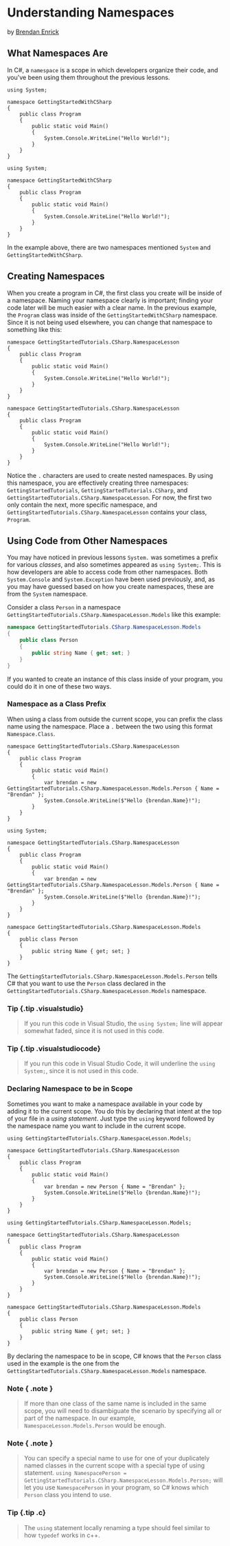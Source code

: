 # Understanding Namespaces
by [Brendan Enrick](http://deviq.com/me/brendan-enrick)

## What Namespaces Are

In C#, a `namespace` is a scope in which developers organize their code, and you've been using them throughout the previous lessons.

```{.snippet}
using System;

namespace GettingStartedWithCSharp
{
    public class Program
    {
        public static void Main()
        {
            System.Console.WriteLine("Hello World!");
        }
    }
}
```
```{.REPL}
using System;

namespace GettingStartedWithCSharp
{
    public class Program
    {
        public static void Main()
        {
            System.Console.WriteLine("Hello World!");
        }
    }
}
```

In the example above, there are two namespaces mentioned `System` and `GettingStartedWithCSharp`.

## Creating Namespaces

When you create a program in C#, the first class you create will be inside of a namespace. Naming your namespace clearly is important; finding your code later will be much easier with a clear name. In the previous example, the `Program` class was inside of the `GettingStartedWithCSharp` namespace. Since it is not being used elsewhere, you can change that namespace to something like this:

```{.snippet}
namespace GettingStartedTutorials.CSharp.NamespaceLesson
{
    public class Program
    {
        public static void Main()
        {
            System.Console.WriteLine("Hello World!");
        }
    }
}
```
```{.REPL}
namespace GettingStartedTutorials.CSharp.NamespaceLesson
{
    public class Program
    {
        public static void Main()
        {
            System.Console.WriteLine("Hello World!");
        }
    }
}
```

Notice the `.` characters are used to create nested namespaces. By using this namespace, you are effectively creating three namespaces: `GettingStartedTutorials`, `GettingStartedTutorials.CSharp`, and `GettingStartedTutorials.CSharp.NamespaceLesson`. For now, the first two only contain the next, more specific namespace, and `GettingStartedTutorials.CSharp.NamespaceLesson` contains your class, `Program`.

## Using Code from Other Namespaces

You may have noticed in previous lessons `System.` was sometimes a prefix for various *classes*, and also sometimes appeared as `using System;`. This is how developers are able to access code from other namespaces. Both `System.Console` and `System.Exception` have been used previously, and, as you may have guessed based on how you create namespaces, these are from the `System` namespace.

Consider a class `Person` in a namespace `GettingStartedTutorials.CSharp.NamespaceLesson.Models` like this example:

```c#
namespace GettingStartedTutorials.CSharp.NamespaceLesson.Models
{
    public class Person
    {
        public string Name { get; set; }
    }
}
```

If you wanted to create an instance of this class inside of your program, you could do it in one of these two ways.

### Namespace as a Class Prefix

When using a class from outside the current scope, you can prefix the class name using the namespace. Place a `.` between the two using this format `Namespace.Class`.

```{.snippet}
namespace GettingStartedTutorials.CSharp.NamespaceLesson
{
    public class Program
    {
        public static void Main()
        {
            var brendan = new GettingStartedTutorials.CSharp.NamespaceLesson.Models.Person { Name = "Brendan" };
            System.Console.WriteLine($"Hello {brendan.Name}!");
        }
    }
}
```
```{.REPL}
using System;

namespace GettingStartedTutorials.CSharp.NamespaceLesson
{
    public class Program
    {
        public static void Main()
        {
            var brendan = new GettingStartedTutorials.CSharp.NamespaceLesson.Models.Person { Name = "Brendan" };
            System.Console.WriteLine($"Hello {brendan.Name}!");
        }
    }
}

namespace GettingStartedTutorials.CSharp.NamespaceLesson.Models
{
    public class Person
    {
        public string Name { get; set; }
    }
}
```

The `GettingStartedTutorials.CSharp.NamespaceLesson.Models.Person` tells C# that you want to use the `Person` class declared in the `GettingStartedTutorials.CSharp.NamespaceLesson.Models` namespace.

### Tip {.tip .visualstudio}
> If you run this code in Visual Studio, the `using System;` line will appear somewhat faded, since it is not used in this code.

### Tip {.tip .visualstudiocode}
> If you run this code in Visual Studio Code, it will underline the `using System;`, since it is not used in this code.

### Declaring Namespace to be in Scope

Sometimes you want to make a namespace available in your code by adding it to the current scope. You do this by declaring that intent at the top of your file in a *using statement*. Just type the `using` keyword followed by the namespace name you want to include in the current scope.

```{.snippet}
using GettingStartedTutorials.CSharp.NamespaceLesson.Models;

namespace GettingStartedTutorials.CSharp.NamespaceLesson
{
    public class Program
    {
        public static void Main()
        {
            var brendan = new Person { Name = "Brendan" };
            System.Console.WriteLine($"Hello {brendan.Name}!");
        }
    }
}
```
```{.REPL}
using GettingStartedTutorials.CSharp.NamespaceLesson.Models;

namespace GettingStartedTutorials.CSharp.NamespaceLesson
{
    public class Program
    {
        public static void Main()
        {
            var brendan = new Person { Name = "Brendan" };
            System.Console.WriteLine($"Hello {brendan.Name}!");
        }
    }
}

namespace GettingStartedTutorials.CSharp.NamespaceLesson.Models
{
    public class Person
    {
        public string Name { get; set; }
    }
}
```

By declaring the namespace to be in scope, C# knows that the `Person` class used in the example is the one from the `GettingStartedTutorials.CSharp.NamespaceLesson.Models` namespace.

### Note { .note }
> If more than one class of the same name is included in the same scope, you will need to disambiguate the scenario by specifying all or part of the namespace. In our example, `NamespaceLesson.Models.Person` would be enough. 

### Note { .note }
> You can specify a special name to use for one of your duplicately named classes in the current scope with a special type of using statement. `using NamespacePerson = GettingStartedTutorials.CSharp.NamespaceLesson.Models.Person;` will let you use `NamespacePerson` in your program, so C# knows which `Person` class you intend to use.
    

### Tip {.tip .c}
> The `using` statement locally renaming a type should feel similar to how `typedef` works in c++.
